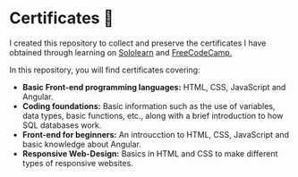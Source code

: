 # Certificates 📜
<p>I created this repository to collect and preserve the certificates I have obtained through learning on <a target="_blank" href="https://www.sololearn.com/es/profile/32295801">Sololearn</a> and <a  target="_blank"  href="https://www.freecodecamp.org/learn/">FreeCodeCamp.</a></p>
<p>In this repository, you will find certificates covering: </p>
<ul>
  <li><b>Basic Front-end programming languages:</b> HTML, CSS, JavaScript and Angular.</li>
  <li><b>Coding foundations:</b> Basic information such as the use of variables, data types, basic functions, etc., along with a brief introduction to how SQL databases work. </li>
  <li><b>Front-end for beginners:</b> An introucction to HTML, CSS, JavaScript and basic knowledge about Angular.</li>
  <li><b>Responsive Web-Design:</b> Basics in HTML and CSS to make different types of responsive websites.</li>
</ul>
